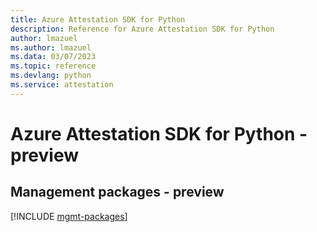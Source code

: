 ```yaml
---
title: Azure Attestation SDK for Python
description: Reference for Azure Attestation SDK for Python
author: lmazuel
ms.author: lmazuel
ms.data: 03/07/2023
ms.topic: reference
ms.devlang: python
ms.service: attestation
---
```

# Azure Attestation SDK for Python - preview

## Management packages - preview
[!INCLUDE [mgmt-packages](attestation-mgmt-index.md)]